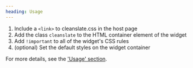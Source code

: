 ```yaml
---
heading: Usage
---
```


1. Include a `<link>` to cleanslate.css in the host page
2. Add the class `cleanslate` to the HTML container element of the widget
3. Add `!important` to all of the widget's CSS rules
4. (optional) Set the default styles on the widget container

For more details, see the ['Usage' section](/usage/).
